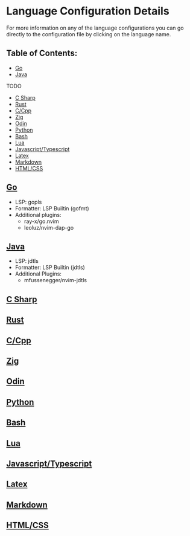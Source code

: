 # Language Configuration Details

For more information on any of the language configurations you can go directly
to the configuration file by clicking on the language name.

## Table of Contents:

- [Go](#[Go])
- [Java](#[Java])

TODO

- [C Sharp](<#[C Sharp]>)
- [Rust](#[Rust])
- [C/Cpp](#[C/Cpp])
- [Zig](#[Zig])
- [Odin](#[Odin])
- [Python](#[Python])
- [Bash](#[Bash])
- [Lua](#[Lua])
- [Javascript/Typescript](#[Javascript/Typescript])
- [Latex](#[Latex])
- [Markdown](#[Markdown])
- [HTML/CSS](#[HTML/CSS])

## [Go](https://github.com/lcroberts/LazyLanguages.nvim/blob/main/lua/LazyLanguages/languages/go.lua)

- LSP: gopls
- Formatter: LSP Builtin (gofmt)
- Additional plugins:
    - ray-x/go.nvim
    - leoluz/nvim-dap-go

## [Java](https://github.com/lcroberts/LazyLanguages.nvim/blob/main/lua/LazyLanguages/languages/java.lua)

- LSP: jdtls
- Formatter: LSP Builtin (jdtls)
- Additional Plugins:
    - mfussenegger/nvim-jdtls

## [C Sharp]()

## [Rust]()

## [C/Cpp]()

## [Zig]()

## [Odin]()

## [Python]()

## [Bash]()

## [Lua]()

## [Javascript/Typescript]()

## [Latex]()

## [Markdown]()

## [HTML/CSS]()
